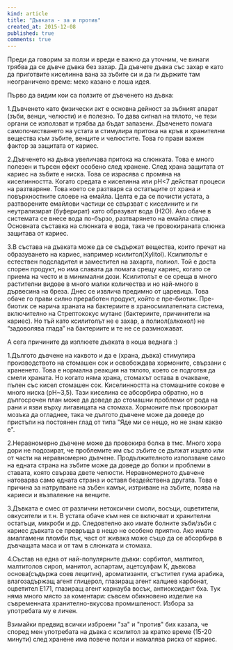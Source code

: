 ```yaml
---
kind: article
title: "Дъвката - за и против"
created_at: 2015-12-08
published: true
comments: true
--- 
```


Преди да говорим за ползи и вреди е важно да уточним, че винаги трябва да се дъвче дъвка без захар. Да дъвчете дъвка със захар е като да приготвите киселинна вана за зъбите си и да ги държите там неограничено време: меко казано е лоша идея.<br />

Първо да видим кои са ползите от дъвченето на дъвка:<br />

<!-- more -->

1.Дъвченето като физически акт е основна дейност за зъбният апарат (зъби, венци, челюсти) и е полезно. То дава сигнал на тялото, че тези органи се използват и трябва да бъдат запазени. Дъвченето помага самопочистването на устата и стимулира притока на кръв и хранителни вещества към зъбите, венците и челюстите. Това го прави важен фактор за защитата от кариес.<br />

2.Дъвченето на дъвка увеличава притока на слюнката. Това е много полезен и търсен ефект особено след хранене. След храна защитата от кариес на зъбите е ниска. Това се израсява с промяна на киселинността. Когато средата е киселинна или pH<7 действат процеси на разтваряне. Това което се разтваря са остатъците от храна и повърхностните слоеве на емайла. Целта е да се почисти устата, а разтворените емайлови частици се свързват с киселините и ги неутрализират (буферират) като образуват вода (Н2О). Ако обаче в системата се внесе вода по-бързо, разтварянето на емайла спира. Основната съставка на слюнката е вода, така че провокираната слюнка защитава от кариес.<br />

3.В състава на дъвката може да се съдържат вещества, които пречат на образуването на кариес, например ксилитол(Xylitol). Ксилитолът е естествен подсладител и заместител на захарта, полиол. Той е доста спорен продукт, но има славата да помага срещу кариес, когато се приема на често и в минимални дози. Ксилитолът е се среща в много растителни видове в много малки количества и но най-много в дървесина на бреза. Днес се извлича предимно от царевица. Това обаче го прави силно преработен продукт, който е пре-биотик. Пре-биотик се нарича храната на бактериите в храносмилателната система, включително на Стрептококус мутанс (бактериите, причинители на кариес). Но тъй като ксилитолът не е захар, а полиол(алкохол) не “задоволява глада” на бактериите и те не се размножават.<br />


А сега причините да изплюете дъвката в коша веднага :)<br />

1.Дългото дъвчене на каквото и да е (храна, дъвка) стимулира производството на стомашен сок и освобождава хормоните, свързани с храненето. Това е нормална реакция на тялото, което се подготвя да смели храната. Но когато няма храна, стомахът остава в очакване, пълен със кисел стомашен сок. Киселинността на стомашните сокове е много ниска (рН~3,5). Тази киселина се абсорбира обратно, но в дългосрочен план може да доведе до стомашни проблеми от рода на рани и язви върху лигавицата на стомаха. Хормоните пък провокират мозъка да огладнее, така че дългото дъвчене може да доведе до пристъпи на постоянен глад от типа "Яде ми се нещо, но не знам какво е".<br />

2.Неравномерно дъвчене може да провокира болка в тмс. Много хора дори не подозират, че проблемите им със зъбите се дължат изцяло или от части на неравномерно дъвчене. Продължителното използване само на едната страна на зъбите може да доведе до болки и проблеми в ставата, която свързва двете челюсти. Неравномерното дъвчене натоварва само едната страна и оставя бездействена другата. Това е причина за натрупване на зъбен камък, изтриване на зъбите, поява на кариеси и възпаление на венците.<br />

3.Дъвката е смес от различни нетоксични смоли, восъци, оцветители, овкусители и т.н. В устата обаче към нея се включват и хранителни остатъци, микроби и др. Следовтелно ако имате болните зъби/зъби с кариес дъвката се превръща в нещо не особено приятно. Ако имате амалгамени пломби пък, част от живака може също да се абсорбира в дъвчащата маса и от там в слюнката и стомаха.<br />

4.Състав на една от най-популярните дъвки: сорбитол, малтитол, малтитолов сироп, манитол, аспартам, ацетсулфам К, дъвкова основа(съдържа соев лецитин), ароматизанти, сгъстител гума арабика, влагозадържащ агент глицерол, глазиращ агент калциев карбонат, оцветител Е171, глазиращ агент карнауба восък, антиоксидант бха. Тук няма много място за коментари: съвсем обикновено изделие на съвременната хранително-вкусова промишленост. Избора за употребата му е личен.<br />


Взимайки предвид всички изброени "за" и "против" бих казала, че според мен употребата на дъвка с ксилитол за кратко време (15-20 минути) след хранене има повече ползи и намалява риска от кариес. 


